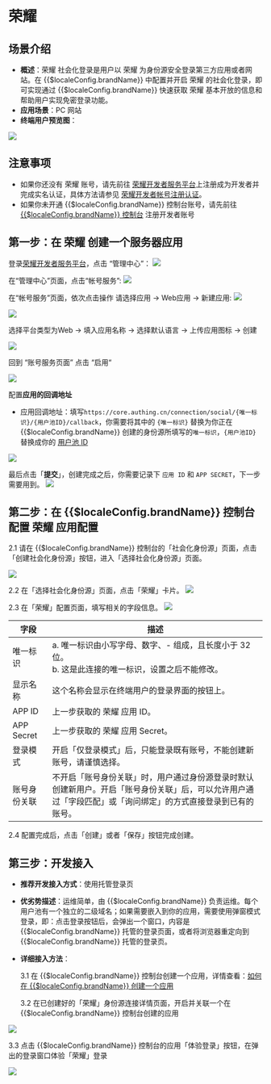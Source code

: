 # 荣耀 

<LastUpdated />

## 场景介绍

- **概述**：荣耀 社会化登录是用户以 荣耀 为身份源安全登录第三方应用或者网站。在 {{$localeConfig.brandName}} 中配置并开启 荣耀 的社会化登录，即可实现通过 {{$localeConfig.brandName}} 快速获取 荣耀 基本开放的信息和帮助用户实现免密登录功能。
- **应用场景**：PC 网站
- **终端用户预览图**：

![](./images/login-app-1.jpeg)

## 注意事项

- 如果你还没有 荣耀 账号，请先前往 [荣耀开发者服务平台](https://developer.hihonor.com/)上注册成为开发者并完成实名认证，具体方法请参见 [荣耀开发者帐号注册认证](https://developer.hihonor.com/cn/doc/guides/100272)。
- 如果你未开通 {{$localeConfig.brandName}} 控制台账号，请先前往 [{{$localeConfig.brandName}} 控制台](https://authing.cn/) 注册开发者账号

## 第一步：在 荣耀 创建一个服务器应用

登录[荣耀开发者服务平台](https://developer.hihonor.com/)，点击 “管理中心”：
![](./images/open-manage-center-1.jpeg)

在“管理中心”页面，点击“帐号服务”:
![](./images/open-account-1.jpeg)

在“帐号服务”页面，依次点击操作 请选择应用 → Web应用 → 新建应用:
![](./images/create-client-1.jpeg)

![](./images/create-client-2.jpeg)

选择平台类型为Web → 填入应用名称 → 选择默认语言 → 上传应用图标 → 创建

![](./images/create-client-3.jpeg)

回到 “账号服务页面” 点击 “启用“

![](./images/create-client-4.jpeg)

配置**应用的回调地址**
- 应用回调地址：填写`https://core.authing.cn/connection/social/{唯一标识}/{用户池ID}/callback`，你需要将其中的 `{唯一标识}` 替换为你正在 {{$localeConfig.brandName}} 创建的身份源所填写的`唯一标识`，`{用户池ID}` 替换成你的 [用户池 ID](/guides/faqs/get-userpool-id-and-secret.md)

![](./images/add-client-callback.jpeg)


最后点击「**提交**」，创建完成之后，你需要记录下 `应用 ID` 和 `APP SECRET`，下一步需要用到。
![](./images/get-client-info.jpeg)

## 第二步：在 {{$localeConfig.brandName}} 控制台配置 荣耀 应用配置

2.1 请在 {{$localeConfig.brandName}} 控制台的「社会化身份源」页面，点击「创建社会化身份源」按钮，进入「选择社会化身份源」页面。

![](~@imagesZhCn/guides/connections/create-social-idp.jpg)

2.2 在「选择社会化身份源」页面，点击「荣耀」卡片。
![](./images/add-app-1.jpeg)

2.3 在「荣耀」配置页面，填写相关的字段信息。
![](./images/add-app-2.jpeg)

| 字段          | 描述|
| ------------- | ------------------ |
| 唯一标识      | a. 唯一标识由小写字母、数字、- 组成，且长度小于 32 位。<br />b. 这是此连接的唯一标识，设置之后不能修改。|
| 显示名称      | 这个名称会显示在终端用户的登录界面的按钮上。  |
| APP ID     | 上一步获取的 荣耀 应用 ID。 |
| APP Secret | 上一步获取的 荣耀 应用 Secret。 |
| 登录模式      | 开启「仅登录模式」后，只能登录既有账号，不能创建新账号，请谨慎选择。 |
| 账号身份关联  | 不开启「账号身份关联」时，用户通过身份源登录时默认创建新用户。开启「账号身份关联」后，可以允许用户通过「字段匹配」或「询问绑定」的方式直接登录到已有的账号。 |

2.4 配置完成后，点击「创建」或者「保存」按钮完成创建。

## 第三步：开发接入

- **推荐开发接入方式**：使用托管登录页
- **优劣势描述**：运维简单，由 {{$localeConfig.brandName}} 负责运维。每个用户池有一个独立的二级域名；如果需要嵌入到你的应用，需要使用弹窗模式登录，即：点击登录按钮后，会弹出一个窗口，内容是 {{$localeConfig.brandName}} 托管的登录页面，或者将浏览器重定向到 {{$localeConfig.brandName}} 托管的登录页。
- **详细接入方法**：

  3.1 在 {{$localeConfig.brandName}} 控制台创建一个应用，详情查看：[如何在 {{$localeConfig.brandName}} 创建一个应用](/guides/app-new/create-app/create-app.md)

  3.2 在已创建好的「荣耀」身份源连接详情页面，开启并关联一个在 {{$localeConfig.brandName}} 控制台创建的应用

![](./images/connect-app.jpeg)

  3.3 点击 {{$localeConfig.brandName}} 控制台的应用「体验登录」按钮，在弹出的登录窗口体验「荣耀」登录

![](./images/test-honor.jpeg)
  
